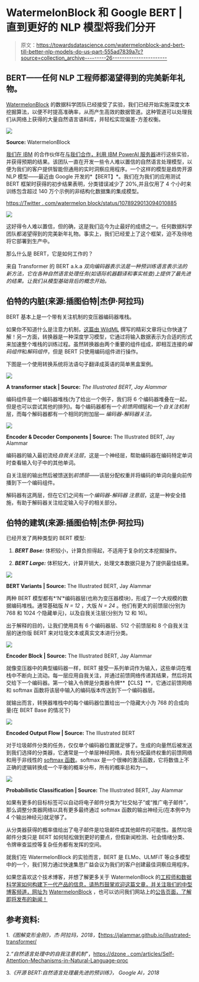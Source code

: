 # WatermelonBlock 和 Google BERT |直到更好的 NLP 模型将我们分开

> 原文：<https://towardsdatascience.com/watermelonblock-and-bert-till-better-nlp-models-do-us-part-555ad7839a7c?source=collection_archive---------26----------------------->

## BERT——任何 NLP 工程师都渴望得到的完美新年礼物。

[WatermelonBlock](https://www.watermelonblock.io/) 的数据科学团队已经接受了实验，我们已经开始实施深度文本挖掘算法，以便不时提高准确率，从而产生高效的数据管道。这种管道可以处理我们从网络上获得的大量自然语言语料库，并轻松实现偏差-方差权衡。

![](img/14b9d4cd4739120a5f48e8a90987455c.png)

**Source:** WatermelonBlock

[我们在 IBM](https://finance.yahoo.com/news/watermelonblock-partners-ibm-watson-using-123000544.html) 的合作伙伴在[与我们合作，利用 IBM PowerAI 服务器](https://developer.ibm.com/linuxonpower/deep-learning-powerai/)进行这些实验，并获得预期的结果。该团队一直在开发一些令人难以置信的自然语言处理模型，以便为我们的客户提供智能但通用的实时洞察应用程序。一个这样的模型是趋势开源 NLP 模型——最近由 Google 开发的*【BERT】*。我们在为我们的应用测试 BERT 框架时获得的初步结果表明，分类错误减少了 20%,并且仅用了 4 个小时来训练包含超过 140 万个示例的非结构化数据集的集成模型。

[https://Twitter . com/watermelon block/status/1078929013094010885](https://twitter.com/watermelonblock/status/1078929013094010885)

![](img/546adb0afc95ca6e0d6220709272fca7.png)

这好得令人难以置信，但的确，这是我们迄今为止最好的成绩之一。任何数据科学团队都渴望得到的完美新年礼物。事实上，我们已经爱上了这个框架，迫不及待地将它部署到生产中。

那么什么是 BERT，它是如何工作的？

来自 Transformer 的 BERT a.k.a *双向编码器表示法是一种预训练语言表示法的新方法，它在各种自然语言处理任务(如语际机器翻译和事实核查)上提供了最先进的结果。让我们从模型基础背后的概念开始。*

## **伯特的内脏(来源:插图伯特|杰伊·阿拉玛)**

BERT 基本上是一个带有关注机制的变压器编码器堆栈。

如果你不知道什么是注意力机制，[这篇由 WildML](http://www.wildml.com/2016/01/attention-and-memory-in-deep-learning-and-nlp/) 撰写的精彩文章将让你快速了解！另一方面，转换器是一种深度学习模型，它通过将输入数据表示为合适的形式来加速整个堆栈的训练过程。虽然转换器由两个重要的组件组成，即相互连接的*编码组件*和*解码组件*，但是 BERT 只使用编码组件进行操作。

下图是一个使用转换系统将法语句子翻译成英语的简单黑盒案例。

![](img/467844eedd9161b05e588775ad674117.png)

**A transformer stack | Source:** *The Illustrated BERT, Jay Alammar*

编码组件是一个编码器堆栈(为了给出一个例子，我们将 6 个编码器堆叠在一起，但是也可以尝试其他的排列)。每个编码器都有一个*前馈网络*层和一个*自关注机制*层，而每个解码器都有一个相同的附加层— *编码器-解码器关注。*

![](img/c3094b591463feeb4d3008ebfd4ee089.png)

**Encoder & Decoder Components | Source:** The Illustrated BERT, Jay Alammar

编码器的输入最初流经*自我关注层*，这是一个神经层，帮助编码器在编码特定单词时查看输入句子中的其他单词。

自关注层的输出然后被馈送到*前馈层*——该层分配权重并将编码的单词向量向前传播到下一个编码组件。

解码器有这两层，但在它们之间有一个*编码器-解码器* *注意层*，这是一种安全措施，有助于解码器关注给定输入句子的相关部分。

## 伯特的建筑(来源:插图伯特|杰伊·阿拉玛)

已经开发了两种类型的 BERT 模型:

1. ***BERT Base:*** 体积较小，计算负担得起，不适用于复杂的文本挖掘操作。

2. ***BERT Large:*** 体积较大，计算开销大，处理文本数据只是为了提供最佳结果。

![](img/c9118e9c42fe773eff747c3e00dee87c.png)

**BERT Variants | Source:** The Illustrated BERT, Jay Alammar

两种 BERT 模型都有*‘N’*编码器层(也称为变压器模块)，形成了一个大规模的数据编码堆栈。通常基础版 *N = 12* ，大版 *N = 24* 。他们有更大的前馈层(分别为 768 和 1024 个隐藏单元)，以及自我关注层(分别为 12 和 16)。

出于解释的目的，让我们使用具有 6 个编码器层、512 个前馈层和 8 个自我关注层的迷你版 BERT 来对垃圾文本或真实文本进行分类。

![](img/a95c2382d36a155ce98b58fde50565db.png)

**Encoder Block | Source:** The Illustrated BERT, Jay Alammar

就像变压器中的典型编码器一样，BERT 接受一系列单词作为输入，这些单词在堆栈中不断向上流动。每一层应用自我关注，并通过前馈网络传递其结果，然后将其交给下一个编码器。第一个输入令牌是分类器令牌**【CLS】**，它通过前馈网络和 softmax 函数将该层中输入的编码版本传送到下一个编码器层。

就输出而言，转换器堆栈中的每个编码器位置给出一个隐藏大小为 768 的合成向量(在 BERT Base 的情况下)

![](img/fa17e35db0a1d6d08279f66b9847a0fd.png)

**Encoded Output Flow | Source:** The Illustrated BERT

对于垃圾邮件分类的任务，仅仅单个编码器位置就足够了。生成的向量然后被发送到我们选择的分类器，它通常是一个单层神经网络，具有分配最终权重的前馈网络和用于非线性的 [softmax 函数](https://en.wikipedia.org/wiki/Softmax_function)。softmax 是一个很棒的激活函数，它将数值上不正确的逻辑转换成一个平衡的概率分布，所有的概率总和为一。

![](img/42b51eb4878654940b1e4fe9ff05cc66.png)

**Probabilistic Classification | Source:** The Illustrated BERT, Jay Alammar

如果有更多的目标标签可以自动将电子邮件分类为“社交帖子”或“推广电子邮件”，那么调整分类器网络以具有更多最终通过 softmax 函数的输出神经元(在本例中为 4 个输出神经元)就足够了。

从分类器获得的概率值给出了电子邮件是垃圾邮件或其他邮件的可能性。虽然垃圾邮件分类只是 BERT 如何轻松做到更好的要点，但假新闻检测、社会情绪分类、令牌审查监控等复杂任务都有发挥的空间。

就我们在 WatermelonBlock 的实验而言，BERT 是 ELMo、ULMFiT 等众多模型中的一个，我们努力通过快速集思广益会议为我们的客户创建最佳洞察应用程序。

如果您喜欢这个技术博客，并想了解更多关于 WatermelonBlock 的[工程师和数据科学家如何构建下一代产品的信息，请热烈鼓掌欢迎这篇文章，并关注我们的中型博客频道，网址为](https://www.watermelonblock.io/#team) [WatermelonBlock](https://medium.com/u/2e4ae63ee111?source=post_page-----555ad7839a7c--------------------------------) ，也可以访问我们网站上的[公告页面，了解即将发布的新闻！](https://www.watermelonblock.io/blog/)

## 参考资料:

1.*《图解变形金刚》，杰·阿拉玛，2018，*【https://jalammar.github.io/illustrated-transformer/ 

2.*“自然语言处理中的自我注意机制”*，[https://dzone . com/articles/Self-Attention-Mechanisms-in-Natural-Language-proc](https://dzone.com/articles/self-attention-mechanisms-in-natural-language-proc)

3.*《开源 BERT:自然语言处理最先进的预训练》，* *Google AI，2018*